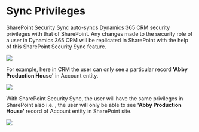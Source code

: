 # Sync Privileges

SharePoint Security Sync auto-syncs Dynamics 365 CRM security privileges with that of SharePoint. Any changes made to the security role of a user in Dynamics 365 CRM will be replicated in SharePoint with the help of this SharePoint Security Sync feature.

![](<../../.gitbook/assets/Sec Roles\_1.png>)

For example, here in CRM the user can only see a particular record **'Abby Production House'** in Account entity.

![](<../../.gitbook/assets/Sync Privi\_1.jpg>)

With SharePoint Security Sync, the user will have the same privileges in SharePoint also i.e. , the user will only be able to see **'Abby Production House'** record of Account entity in SharePoint site.

![](<../../.gitbook/assets/Sync Privi\_2 (1).jpg>)

